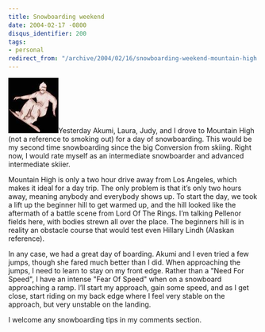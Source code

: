 ```yaml
---
title: Snowboarding weekend
date: 2004-02-17 -0800
disqus_identifier: 200
tags:
- personal
redirect_from: "/archive/2004/02/16/snowboarding-weekend-mountain-high.aspx/"
---
```


![Snowboarding](/images/Snowboarding.JPG)Yesterday Akumi, Laura, Judy,
and I drove to Mountain High (not a reference to smoking out) for a day
of snowboarding. This would be my second time snowboarding since the big
Conversion from skiing. Right now, I would rate myself as an
intermediate snowboarder and advanced intermediate skiier.

Mountain High is only a two hour drive away from Los Angeles, which
makes it ideal for a day trip. The only problem is that it’s only two
hours away, meaning anybody and everybody shows up. To start the day, we
took a lift up the beginner hill to get warmed up, and the hill looked
like the aftermath of a battle scene from Lord Of The Rings. I’m talking
Pellenor fields here, with bodies strewn all over the place. The
beginners hill is in reality an obstacle course that would test even
Hillary Lindh (Alaskan reference).

In any case, we had a great day of boarding. Akumi and I even tried a
few jumps, though she fared much better than I did. When approaching the
jumps, I need to learn to stay on my front edge. Rather than a "Need For
Speed", I have an intense "Fear Of Speed" when on a snowboard
approaching a ramp. I’ll start my approach, gain some speed, and as I
get close, start riding on my back edge where I feel very stable on the
approach, but very unstable on the landing.

I welcome any snowboarding tips in my comments section.

